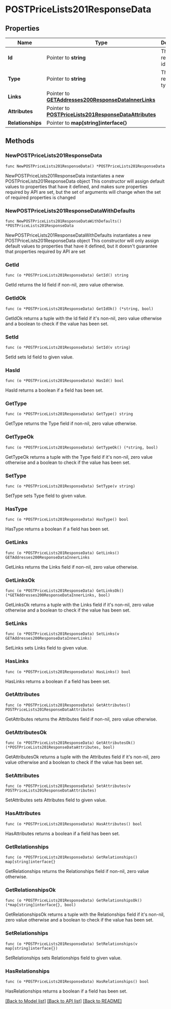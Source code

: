 # POSTPriceLists201ResponseData

## Properties

Name | Type | Description | Notes
------------ | ------------- | ------------- | -------------
**Id** | Pointer to **string** | The resource&#39;s id | [optional] 
**Type** | Pointer to **string** | The resource&#39;s type | [optional] [default to "price_lists"]
**Links** | Pointer to [**GETAddresses200ResponseDataInnerLinks**](GETAddresses200ResponseDataInnerLinks.md) |  | [optional] 
**Attributes** | Pointer to [**POSTPriceLists201ResponseDataAttributes**](POSTPriceLists201ResponseDataAttributes.md) |  | [optional] 
**Relationships** | Pointer to **map[string]interface{}** |  | [optional] 

## Methods

### NewPOSTPriceLists201ResponseData

`func NewPOSTPriceLists201ResponseData() *POSTPriceLists201ResponseData`

NewPOSTPriceLists201ResponseData instantiates a new POSTPriceLists201ResponseData object
This constructor will assign default values to properties that have it defined,
and makes sure properties required by API are set, but the set of arguments
will change when the set of required properties is changed

### NewPOSTPriceLists201ResponseDataWithDefaults

`func NewPOSTPriceLists201ResponseDataWithDefaults() *POSTPriceLists201ResponseData`

NewPOSTPriceLists201ResponseDataWithDefaults instantiates a new POSTPriceLists201ResponseData object
This constructor will only assign default values to properties that have it defined,
but it doesn't guarantee that properties required by API are set

### GetId

`func (o *POSTPriceLists201ResponseData) GetId() string`

GetId returns the Id field if non-nil, zero value otherwise.

### GetIdOk

`func (o *POSTPriceLists201ResponseData) GetIdOk() (*string, bool)`

GetIdOk returns a tuple with the Id field if it's non-nil, zero value otherwise
and a boolean to check if the value has been set.

### SetId

`func (o *POSTPriceLists201ResponseData) SetId(v string)`

SetId sets Id field to given value.

### HasId

`func (o *POSTPriceLists201ResponseData) HasId() bool`

HasId returns a boolean if a field has been set.

### GetType

`func (o *POSTPriceLists201ResponseData) GetType() string`

GetType returns the Type field if non-nil, zero value otherwise.

### GetTypeOk

`func (o *POSTPriceLists201ResponseData) GetTypeOk() (*string, bool)`

GetTypeOk returns a tuple with the Type field if it's non-nil, zero value otherwise
and a boolean to check if the value has been set.

### SetType

`func (o *POSTPriceLists201ResponseData) SetType(v string)`

SetType sets Type field to given value.

### HasType

`func (o *POSTPriceLists201ResponseData) HasType() bool`

HasType returns a boolean if a field has been set.

### GetLinks

`func (o *POSTPriceLists201ResponseData) GetLinks() GETAddresses200ResponseDataInnerLinks`

GetLinks returns the Links field if non-nil, zero value otherwise.

### GetLinksOk

`func (o *POSTPriceLists201ResponseData) GetLinksOk() (*GETAddresses200ResponseDataInnerLinks, bool)`

GetLinksOk returns a tuple with the Links field if it's non-nil, zero value otherwise
and a boolean to check if the value has been set.

### SetLinks

`func (o *POSTPriceLists201ResponseData) SetLinks(v GETAddresses200ResponseDataInnerLinks)`

SetLinks sets Links field to given value.

### HasLinks

`func (o *POSTPriceLists201ResponseData) HasLinks() bool`

HasLinks returns a boolean if a field has been set.

### GetAttributes

`func (o *POSTPriceLists201ResponseData) GetAttributes() POSTPriceLists201ResponseDataAttributes`

GetAttributes returns the Attributes field if non-nil, zero value otherwise.

### GetAttributesOk

`func (o *POSTPriceLists201ResponseData) GetAttributesOk() (*POSTPriceLists201ResponseDataAttributes, bool)`

GetAttributesOk returns a tuple with the Attributes field if it's non-nil, zero value otherwise
and a boolean to check if the value has been set.

### SetAttributes

`func (o *POSTPriceLists201ResponseData) SetAttributes(v POSTPriceLists201ResponseDataAttributes)`

SetAttributes sets Attributes field to given value.

### HasAttributes

`func (o *POSTPriceLists201ResponseData) HasAttributes() bool`

HasAttributes returns a boolean if a field has been set.

### GetRelationships

`func (o *POSTPriceLists201ResponseData) GetRelationships() map[string]interface{}`

GetRelationships returns the Relationships field if non-nil, zero value otherwise.

### GetRelationshipsOk

`func (o *POSTPriceLists201ResponseData) GetRelationshipsOk() (*map[string]interface{}, bool)`

GetRelationshipsOk returns a tuple with the Relationships field if it's non-nil, zero value otherwise
and a boolean to check if the value has been set.

### SetRelationships

`func (o *POSTPriceLists201ResponseData) SetRelationships(v map[string]interface{})`

SetRelationships sets Relationships field to given value.

### HasRelationships

`func (o *POSTPriceLists201ResponseData) HasRelationships() bool`

HasRelationships returns a boolean if a field has been set.


[[Back to Model list]](../README.md#documentation-for-models) [[Back to API list]](../README.md#documentation-for-api-endpoints) [[Back to README]](../README.md)


